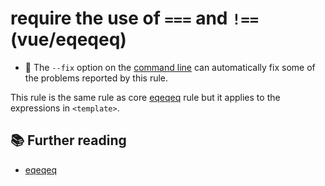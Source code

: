 # require the use of `===` and `!==` (vue/eqeqeq)

- :wrench: The `--fix` option on the [command line](https://eslint.org/docs/user-guide/command-line-interface#fixing-problems) can automatically fix some of the problems reported by this rule.

This rule is the same rule as core [eqeqeq] rule but it applies to the expressions in `<template>`.

## :books: Further reading

- [eqeqeq]

[eqeqeq]: https://eslint.org/docs/rules/eqeqeq
